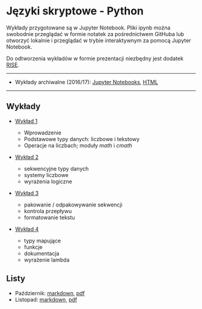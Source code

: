 # Języki skryptowe - Python

Wykłady przygotowane są w Jupyter Notebook.
Pliki ipynb można swobodnie przeglądać w formie notatek za pośrednictwem GitHuba
lub otworzyć lokalnie i przeglądać w trybie interaktywnym za pomocą Jupyter Notebook.

Do odtworzenia wykładów w formie prezentacji niezbędny jest
dodatek [RISE](https://github.com/damianavila/RISE).

---

* Wykłady archiwalne (2016/17): [Jupyter Notebooks](2016-17), [HTML](https://tomaszgolan.github.io/js-python/)

---

## Wykłady

*  [Wykład 1](wyklady/js-python_w01.ipynb)

    * Wprowadzenie
    * Podstawowe typy danych: liczbowe i tekstowy
    * Operacje na liczbach; moduły *math* i *cmath*

*  [Wykład 2](wyklady/js-python_w02.ipynb)

    * sekwencyjne typy danych
    * systemy liczbowe
    * wyrażenia logiczne

*  [Wykład 3](wyklady/js-python_w03.ipynb)

    * pakowanie / odpakowywanie sekwencji
    * kontrola przepływu
    * formatowanie tekstu

*  [Wykład 4](wyklady/js-python_w04.ipynb)

    * typy mapujące
    * funkcje
    * dokumentacja
    * wyrażenie lambda

## Listy

* Październik: [markdown](listy/pazdziernik.md), [pdf](listy/pazdziernik.pdf)
* Listopad: [markdown](listy/listopad.md), [pdf](listy/listopad.pdf)
